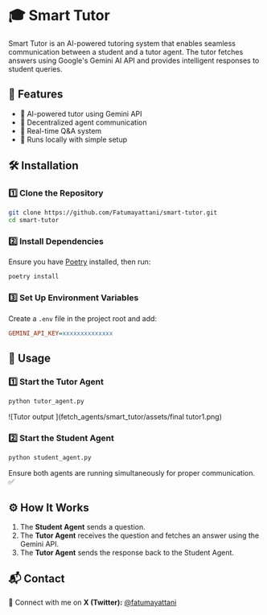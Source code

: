 # 🎓 Smart Tutor

Smart Tutor is an AI-powered tutoring system that enables seamless communication between a student and a tutor agent. The tutor fetches answers using Google's Gemini AI API and provides intelligent responses to student queries.

## 🚀 Features
- 🤖 AI-powered tutor using Gemini API
- 📡 Decentralized agent communication
- 🔄 Real-time Q&A system
- 🔗 Runs locally with simple setup

## 🛠️ Installation
### 1️⃣ Clone the Repository
```bash
git clone https://github.com/Fatumayattani/smart-tutor.git
cd smart-tutor
```

### 2️⃣ Install Dependencies
Ensure you have [Poetry](https://python-poetry.org/) installed, then run:
```bash
poetry install
```

### 3️⃣ Set Up Environment Variables
Create a `.env` file in the project root and add:
```ini
GEMINI_API_KEY=xxxxxxxxxxxxxx
```

## 🚦 Usage
### 1️⃣ Start the Tutor Agent
```bash
python tutor_agent.py
```
![Tutor output ](fetch_agents/smart_tutor/assets/final tutor1.png)

### 2️⃣ Start the Student Agent
```bash
python student_agent.py
```

Ensure both agents are running simultaneously for proper communication. ✅

## ⚙️ How It Works
1. The **Student Agent** sends a question.
2. The **Tutor Agent** receives the question and fetches an answer using the Gemini API.
3. The **Tutor Agent** sends the response back to the Student Agent.

## 📬 Contact
💬 Connect with me on **X (Twitter):** [@fatumayattani](https://twitter.com/fatumayattani)

